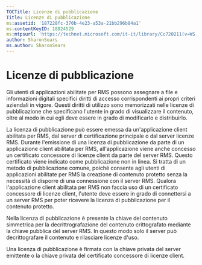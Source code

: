 ```yaml
---
TOCTitle: Licenze di pubblicazione
Title: Licenze di pubblicazione
ms:assetid: '187228fc-370b-4e23-a53a-21bb296b84a1'
ms:contentKeyID: 18824529
ms:mtpsurl: 'https://technet.microsoft.com/it-it/library/Cc720211(v=WS.10)'
author: SharonSears
ms.author: SharonSears
---
```


Licenze di pubblicazione
========================

Gli utenti di applicazioni abilitate per RMS possono assegnare a file e informazioni digitali specifici diritti di accesso corrispondenti ai propri criteri aziendali in vigore. Questi diritti di utilizzo sono memorizzati nelle licenze di pubblicazione che specificano l'utente in grado di visualizzare il contenuto, oltre al modo in cui egli deve essere in grado di modificarlo e distribuirlo.

La licenza di pubblicazione può essere emessa da un'applicazione client abilitata per RMS, dal server di certificazione principale o dal server licenze RMS. Durante l'emissione di una licenza di pubblicazione da parte di un applicazione client abilitata per RMS, all'applicazione viene anche concesso un certificato concessore di licenze client da parte del server RMS. Questo certificato viene indicato come pubblicazione non in linea. Si tratta di un metodo di pubblicazione comune, poiché consente agli utenti di applicazioni abilitate per RMS la creazione di contenuto protetto senza la necessità di disporre di una connessione con il server RMS. Qualora l'applicazione client abilitata per RMS non faccia uso di un certificato concessore di licenze client, l'utente deve essere in grado di connettersi a un server RMS per poter ricevere la licenza di pubblicazione per il contenuto protetto.

Nella licenza di pubblicazione è presente la chiave del contenuto simmetrica per la decrittrografazione del contenuto crittografato mediante la chiave pubblica del server RMS. In questo modo solo il server può decrittografare il contenuto e rilasciare licenze d'uso.

Una licenza di pubblicazione è firmata con la chiave privata del server emittente o la chiave privata del certificato concessore di licenze client.
